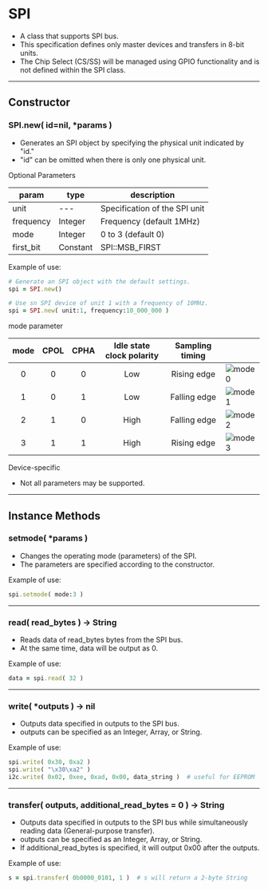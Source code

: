 # SPI

- A class that supports SPI bus.
- This specification defines only master devices and transfers in 8-bit units.
- The Chip Select (CS/SS) will be managed using GPIO functionality and is not defined within the SPI class.

---

## Constructor


### SPI.new( id=nil, *params )

- Generates an SPI object by specifying the physical unit indicated by "id."
- "id" can be omitted when there is only one physical unit.

Optional Parameters

| param | type | description |
| --- | --- | --- |
| unit | --- | Specification of the SPI unit |
| frequency | Integer | Frequency (default 1MHz) |
| mode | Integer | 0 to 3 (default 0) |
| first_bit | Constant | SPI::MSB_FIRST | SPI::LSB_FIRST (default MSB_FIRST) |

Example of use:

```ruby
# Generate an SPI object with the default settings.
spi = SPI.new()

# Use sn SPI device of unit 1 with a frequency of 10MHz.
spi = SPI.new( unit:1, frequency:10_000_000 )
```

mode parameter

| mode | CPOL | CPHA | Idle state clock polarity | Sampling timing | |
|:----:|:----:|:----:|:-------------------------:|:---------------:|-|
|   0  |  0   |  0   | Low                       |   Rising edge   |![mode0](img/spi_mode0.png)|
|   1  |  0   |  1   | Low                       |  Falling edge   |![mode1](img/spi_mode1.png)|
|   2  |  1   |  0   | High                      |  Falling edge   |![mode2](img/spi_mode2.png)|
|   3  |  1   |  1   | High                      |   Rising edge   |![mode3](img/spi_mode3.png)|


Device-specific

- Not all parameters may be supported.

---

## Instance Methods


### setmode( *params )

- Changes the operating mode (parameters) of the SPI.
- The parameters are specified according to the constructor.

Example of use:

```ruby
spi.setmode( mode:3 )
```

---

### read( read_bytes ) -> String

- Reads data of read_bytes bytes from the SPI bus.
- At the same time, data will be output as 0.

Example of use:

```ruby
data = spi.read( 32 )
```

---

### write( *outputs ) -> nil

- Outputs data specified in outputs to the SPI bus.
- outputs can be specified as an Integer, Array<Integer>, or String.

Example of use:

```ruby
spi.write( 0x30, 0xa2 )
spi.write( "\x30\xa2" )
i2c.write( 0x02, 0xee, 0xad, 0x00, data_string )  # useful for EEPROM
```

---

### transfer( outputs, additional_read_bytes = 0 ) -> String

- Outputs data specified in outputs to the SPI bus while simultaneously reading data (General-purpose transfer).
- outputs can be specified as an Integer, Array<Integer>, or String.
- If additional_read_bytes is specified, it will output 0x00 after the outputs.

Example of use:

```ruby
s = spi.transfer( 0b0000_0101, 1 )  # s will return a 2-byte String
```
